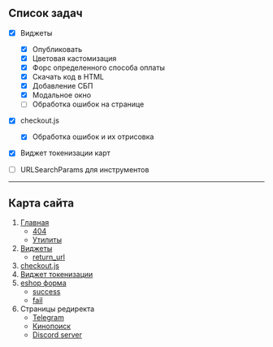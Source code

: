 ## Список задач

- [X] Виджеты
    - [X] Опубликовать
    - [X] Цветовая кастомизация
    - [X] Форс определенного способа оплаты
    - [X] Скачать код в HTML
    - [X] Добавление СБП
    - [X] Модальное окно
    - [ ] Обработка ошибок на странице
- [X] checkout.js
    - [X] Обработка ошибок и их отрисовка
- [X] Виджет токенизации карт

- [ ] URLSearchParams для инструментов
____
## Карта сайта

1. [Главная](http://kiacode.space/)
    * [404](http://kiacode.space/404)
    * [Утилиты](http://kiacode.space/utilities)
2. [Виджеты](http://kiacode.space/widgets)
    * [return_url](http://kiacode.space/return_url)
3. [checkout.js](http://kiacode.space/cjs)
4. [Виджет токенизации](http://kiacode.space/card-tokenizer)
6. [eshop форма](http://kiacode.space/eshop)
    * [success](http://kiacode.space/eshop-success)
    * [fail](http://kiacode.space/eshop-fail)
6. Страницы редиректа
    * [Telegram](http://kiacode.space/telegram)
    * [Кинопоиск](http://kiacode.space/kinopoisk)
    * [Discord server](http://kiacode.space/discord)
